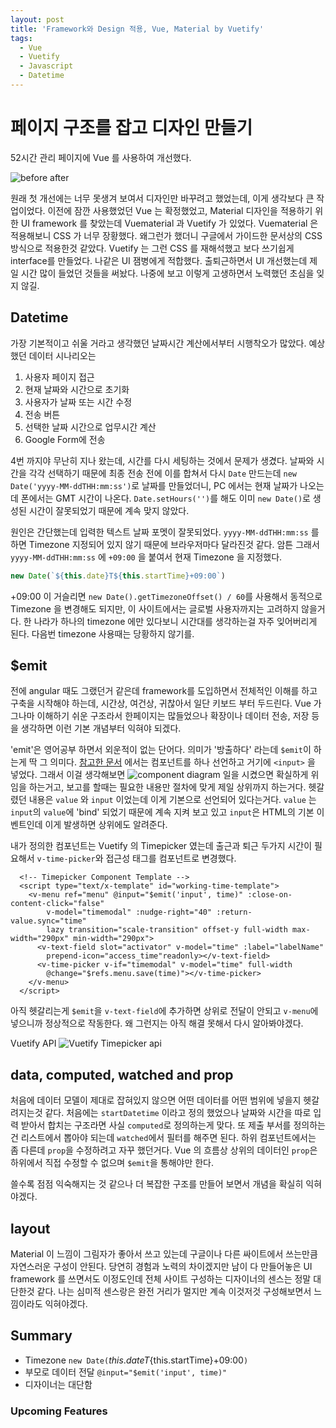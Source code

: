 ```yaml
---
layout: post
title: 'Framework와 Design 적용, Vue, Material by Vuetify'
tags:
  - Vue
  - Vuetify
  - Javascript
  - Datetime
---
```


# 페이지 구조를 잡고 디자인 만들기

52시간 관리 페이지에 Vue 를 사용하여 개선했다.

![before after](https://github.com/daehwann/blog/tree/7199408a396862e51dfd21bdfb3986f9d5a7fa35/_posts/%7B%7Bsite.baseurl%7D%7D/public/img/2018-12-14-01-17-37.png)

원래 첫 개선에는 너무 못생겨 보여서 디자인만 바꾸려고 했었는데, 이게 생각보다 큰 작업이었다. 이전에 잠깐 사용했었던 Vue 는 확정했었고, Material 디자인을 적용하기 위한 UI framework 를 찾았는데 Vuematerial 과 Vuetify 가 있었다. Vuematerial 은 적용해보니 CSS 가 너무 장황했다. 왜그런가 했더니 구글에서 가이드한 문서상의 CSS 방식으로 적용한것 같았다. Vuetify 는 그런 CSS 를 재해석했고 보다 쓰기쉽게 interface를 만들었다. 나같은 UI 잼병에게 적합했다. 출퇴근하면서 UI 개선했는데 제일 시간 많이 들었던 것들을 써놨다. 나중에 보고 이렇게 고생하면서 노력했던 초심을 잊지 않길.

## Datetime

가장 기본적이고 쉬울 거라고 생각했던 날짜시간 계산에서부터 시행착오가 많았다. 예상했던 데이터 시나리오는

1. 사용자 페이지 접근
2. 현재 날짜와 시간으로 초기화
3. 사용자가 날짜 또는 시간 수정
4. 전송 버튼
5. 선택한 날짜 시간으로 업무시간 계산
6. Google Form에 전송

4번 까지야 무난히 지나 왔는데, 시간를 다시 세팅하는 것에서 문제가 생겼다. 날짜와 시간을 각각 선택하기 때문에 최종 전송 전에 이를 합쳐서 다시 `Date` 만드는데 `new Date('yyyy-MM-ddTHH:mm:ss')`로 날짜를 만들었더니, PC 에서는 현재 날짜가 나오는데 폰에서는 GMT 시간이 나온다. `Date.setHours('')`를 해도 이미 `new Date()`로 생성된 시간이 잘못되었기 때문에 계속 맞지 않았다.

원인은 간단했는데 입력한 텍스트 날짜 포멧이 잘못되었다. `yyyy-MM-ddTHH:mm:ss` 를 하면 Timezone 지정되어 있지 않기 때문에 브라우저마다 달라진것 같다. 암튼 그래서 `yyyy-MM-ddTHH:mm:ss` 에 `+09:00` 을 붙여서 현재 Timezone 을 지정했다.

```javascript
new Date(`${this.date}T${this.startTime}+09:00`)
```

+09:00 이 거슬리면 `new Date().getTimezoneOffset() / 60`를 사용해서 동적으로 Timezone 을 변경해도 되지만, 이 사이트에서는 글로벌 사용자까지는 고려하지 않을거다. 한 나라가 하나의 timezone 에만 있다보니 시간대를 생각하는걸 자주 잊어버리게 된다. 다음번 timezone 사용때는 당황하지 않기를.

## $emit

전에 angular 때도 그랬던거 같은데 framework를 도입하면서 전체적인 이해를 하고 구축을 시작해야 하는데, 시간상, 여건상, 귀찮아서 일단 키보드 부터 두드린다. Vue 가 그나마 이해하기 쉬운 구조라서 한페이지는 많들었으나 확장이나 데이터 전송, 저장 등을 생각하면 이런 기본 개념부터 익혀야 되겠다.

'emit'은 영어공부 하면서 외운적이 없는 단어다. 의미가 '방출하다' 라는데 `$emit`이 하는게 딱 그 의미다. [참고한 문서](https://vuejs.org/v2/guide/components.html#Using-v-model-on-Components) 에서는 컴포넌트를 하나 선언하고 거기에 `<input>` 을 넣었다. 그래서 이걸 생각해보면 ![component diagram](https://github.com/daehwann/blog/tree/7199408a396862e51dfd21bdfb3986f9d5a7fa35/_posts/%7B%7Bsite.baseurl%7D%7D/public/img/2018-12-14-08-07-07.png) 일을 시켰으면 확실하게 위임을 하는거고, 보고를 할때는 필요한 내용만 절차에 맞게 제일 상위까지 하는거다. 헷갈렸던 내용은 `value` 와 `input` 이었는데 이게 기본으로 선언되어 있다는거다. `value` 는 `input`의 `value`에 'bind' 되었기 때문에 계속 지켜 보고 있고 `input`은 HTML의 기본 이벤트인데 이게 발생하면 상위에도 알려준다.

내가 정의한 컴포넌트는 Vuetify 의 Timepicker 였는데 출근과 퇴근 두가지 시간이 필요해서 `v-time-picker`와 접근성 태그를 컴포넌트로 변경했다.

```markup
  <!-- Timepicker Component Template -->
  <script type="text/x-template" id="working-time-template">
    <v-menu ref="menu" @input="$emit('input', time)" :close-on-content-click="false"
        v-model="timemodal" :nudge-right="40" :return-value.sync="time"
        lazy transition="scale-transition" offset-y full-width max-width="290px" min-width="290px">
      <v-text-field slot="activator" v-model="time" :label="labelName"
        prepend-icon="access_time"readonly></v-text-field>
      <v-time-picker v-if="timemodal" v-model="time" full-width
        @change="$refs.menu.save(time)"></v-time-picker>
    </v-menu>
  </script>
```

아직 헷갈리는게 `$emit`을 `v-text-field`에 추가하면 상위로 전달이 안되고 `v-menu`에 넣으니까 정상적으로 작동한다. 왜 그런지는 아직 해결 못해서 다시 알아봐야겠다.

Vuetify API ![Vuetify Timepicker api](https://github.com/daehwann/blog/tree/7199408a396862e51dfd21bdfb3986f9d5a7fa35/_posts/%7B%7Bsite.baseurl%7D%7D/public/img/2018-12-14-12-43-16.png)

## data, computed, watched and prop

처음에 데이터 모델이 제대로 잡혀있지 않으면 어떤 데이터를 어떤 범위에 넣을지 헷갈려지는것 같다. 처음에는 `startDatetime` 이라고 정의 했었으나 날짜와 시간을 따로 입력 받아서 합치는 구조라면 사실 `computed`로 정의하는게 맞다. 또 제출 부서를 정의하는건 리스트에서 뽑아야 되는데 `watched`에서 필터를 해주면 된다. 하위 컴포넌트에서는 좀 다른데 `prop`을 수정하려고 자꾸 했던거다. Vue 의 흐름상 상위의 데이터인 `prop`은 하위에서 직접 수정할 수 없으며 `$emit`을 통해야만 한다.

쓸수록 점점 익숙해지는 것 같으나 더 복잡한 구조를 만들어 보면서 개념을 확실히 익혀야겠다.

## layout

Material 이 느낌이 그림자가 좋아서 쓰고 있는데 구글이나 다른 싸이트에서 쓰는만큼 자연스러운 구성이 안된다. 당연히 경험과 노력의 차이겠지만 남이 다 만들어놓은 UI framework 를 쓰면서도 이정도인데 전체 사이트 구성하는 디자이너의 센스는 정말 대단한것 같다. 나는 심미적 센스랑은 완전 거리가 멀지만 계속 이것저것 구성해보면서 느낌이라도 익혀야겠다.

## Summary

* Timezone `new Date(`${this.date}T${this.startTime}+09:00`)`
* 부모로 데이터 전달 `@input="$emit('input', time)"`
* 디자이너는 대단함

### Upcoming Features

